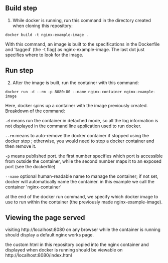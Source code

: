 ## Build step
1. While docker is running, run this command in the directory created when cloning this repository: 

```
docker build -t nginx-example-image .
```
With this command, an image is built to the specifications in the Dockerfile and 'tagged' (the -t flag) as nginx-example-image. The last dot just specifies where to look for the image.

## Run step
2. After the image is built, run the container with this command: 

```
docker run -d --rm -p 8080:80 --name nginx-container nginx-example-image
```

Here, docker spins up a container with the image previously created. Breakdown of the command: 

`-d` means run the container in detached mode, so all the log information is not displayed in the command line application used to run docker. 

`--rm` means to auto-remove the docker container if stopped using the docker stop ; otherwise, you would need to stop a docker container and then remove it.

`-p` means published port. the first number specifies which port is accessible from outside the container, while the second number maps it to an exposed port (see the dockerfile)

`--name` optional human-readable name to manage the container; if not set, docker will automatically name the container. in this example we call the container 'nginx-container'

at the end of the docker run command, we specify which docker image to use to run within the container (the previously made nginx-example-image). 


## Viewing the page served 

visiting http://localhost:8080 on any browser while the container is running should display a default nginx works page. 

the custom html in this repository copied into the nginx container and displayed when docker is running should be viewable on http://localhost:8080/index.html
